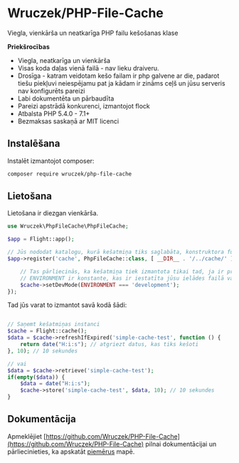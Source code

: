 # Wruczek/PHP-File-Cache

Viegla, vienkārša un neatkarīga PHP failu kešošanas klase

**Priekšrocības** 
- Viegla, neatkarīga un vienkārša
- Visas koda daļas vienā failā - nav lieku draiveru.
- Drosīga - katram veidotam kešo failam ir php galvene ar die, padarot tiešu piekļuvi neiespējamu pat ja kādam ir zināms ceļš un jūsu serveris nav konfigurēts pareizi
- Labi dokumentēta un pārbaudīta
- Pareizi apstrādā konkurenci, izmantojot flock
- Atbalsta PHP 5.4.0 - 7.1+
- Bezmaksas saskaņā ar MIT licenci

## Instalēšana

Instalēt izmantojot composer:

```bash
composer require wruczek/php-file-cache
```

## Lietošana

Lietošana ir diezgan vienkārša.

```php
use Wruczek\PhpFileCache\PhpFileCache;

$app = Flight::app();

// Jūs nododat katalogu, kurā kešatmiņa tiks saglabāta, konstruktora funkcijai
$app->register('cache', PhpFileCache::class, [ __DIR__ . '/../cache/' ], function(PhpFileCache $cache) {

	// Tas pārliecinās, ka kešatmiņa tiek izmantota tikai tad, ja ir produkcionālā režīmā
	// ENVIRONMENT ir konstante, kas ir iestatīta jūsu ielādes failā vai citur jūsu lietotnē
	$cache->setDevMode(ENVIRONMENT === 'development');
});
```

Tad jūs varat to izmantot savā kodā šādi:

```php

// Saņemt kešatmiņas instanci
$cache = Flight::cache();
$data = $cache->refreshIfExpired('simple-cache-test', function () {
    return date("H:i:s"); // atgriezt datus, kas tiks kešoti
}, 10); // 10 sekundes

// vai
$data = $cache->retrieve('simple-cache-test');
if(empty($data)) {
	$data = date("H:i:s");
	$cache->store('simple-cache-test', $data, 10); // 10 sekundes
}
```

## Dokumentācija

Apmeklējiet [https://github.com/Wruczek/PHP-File-Cache](https://github.com/Wruczek/PHP-File-Cache) pilnai dokumentācijai un pārliecinieties, ka apskatāt [piemērus](https://github.com/Wruczek/PHP-File-Cache/tree/master/examples) mapē.